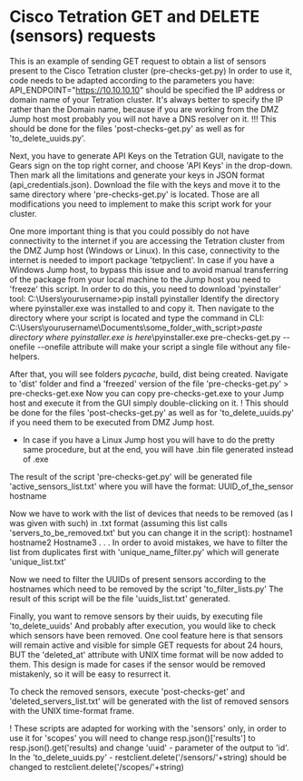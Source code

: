 # Cisco Tetration GET and DELETE (sensors) requests
This is an example of sending GET request to obtain a list of sensors present to the Cisco Tetration cluster (pre-checks-get.py)
In order to use it, code needs to be adapted according to the parameters you have: 
API_ENDPOINT="https://10.10.10.10"
should be specified the IP address or domain name of your Tetration cluster. 
It's always better to specify the IP rather than the Domain name, because if you are working from the DMZ Jump host most probably you will not have a DNS resolver on it.
!!! This should be done for the files 'post-checks-get.py' as well as for 'to_delete_uuids.py'.

Next, you have to generate API Keys on the Tetration GUI, navigate to the Gears sign on the top right corner, and choose 'API Keys' in the drop-down. Then mark all the limitations and generate your keys in JSON format (api_credentials.json). Download the file with the keys and move it to the same directory where 'pre-checks-get.py' is located.
Those are all modifications you need to implement to make this script work for your cluster.

One more important thing is that you could possibly do not have connectivity to the internet if you are accessing the Tetration cluster from the DMZ Jump host (Windows or Linux).
In this case, connectivity to the internet is needed to import package 'tetpyclient'.
In case if you have a Windows Jump host, to bypass this issue and to avoid manual transferring of the package from your local machine to the Jump host you need to 'freeze' this script. In order to do this, you need to download 'pyinstaller' tool: C:\Users\yourusername>pip install pyinstaller
Identify the directory where pyinstaller.exe was installed to and copy it.
Then navigate to the directory where your script is located and type the command in CLI:
C:\Users\yourusername\Documents\some_folder_with_script>*paste directory where pyinstaller.exe is here*\pyinstaller.exe pre-checks-get.py --onefile
--onefile attribute will make your script a single file without any file-helpers.

After that, you will see folders _pycache_, build, dist being created. Navigate to 'dist' folder and find a 'freezed' version of the file 'pre-checks-get.py' > pre-checks-get.exe
Now you can copy pre-checks-get.exe to your Jump host and execute it from the GUI simply double-clicking on it.
! This should be done for the files 'post-checks-get.py' as well as for 'to_delete_uuids.py' if you need them to be executed from DMZ Jump host.

* In case if you have a Linux Jump host you will have to do the pretty same procedure, but at the end, you will have .bin file generated instead of .exe

The result of the script 'pre-checks-get.py' will be generated file 'active_sensors_list.txt' where you will have the format: UUID_of_the_sensor hostname

Now we have to work with the list of devices that needs to be removed (as I was given with such) in .txt format (assuming this list calls 'servers_to_be_removed.txt' but you can change it in the script):
hostname1
hostname2
Hostname3
.
.
.
In order to avoid mistakes, we have to filter the list from duplicates first with 'unique_name_filter.py' which will generate 'unique_list.txt'

Now we need to filter the UUIDs of present sensors according to the hostnames which need to be removed by the script 'to_filter_lists.py'
The result of this script will be the file 'uuids_list.txt' generated.

Finally, you want to remove sensors by their uuids, by executing file 'to_delete_uuids'
And probably after execution, you would like to check which sensors have been removed.
One cool feature here is that sensors will remain active and visible for simple GET requests for about 24 hours, BUT the 'deleted_at' attribute with UNIX time format will be now added to them.
This design is made for cases if the sensor would be removed mistakenly, so it will be easy to resurrect it.

To check the removed sensors, execute 'post-checks-get' and 'deleted_servers_list.txt' will be generated with the list of removed sensors with the UNIX time-format frame.

! These scripts are adapted for working with the 'sensors' only, in order to use it for 'scopes' you will need to change resp.json()['results'] to resp.json().get('results) and change 'uuid' - parameter of the output to 'id'.
In the 'to_delete_uuids.py' - restclient.delete('/sensors/'+string) should be changed to restclient.delete('/scopes/'+string)
